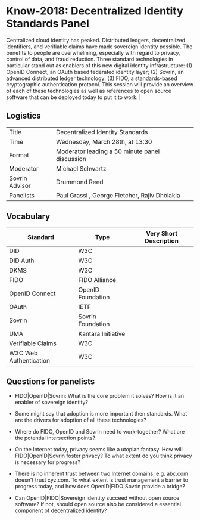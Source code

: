 # Know-2018: Decentralized Identity Standards Panel

Centralized cloud identity has peaked. Distributed ledgers, decentralized identifiers, and verifiable claims have made sovereign identity possible. The benefits to people are overwhelming, especially with regard to privacy, control of data, and fraud reduction. Three standard technologies in particular stand out as enablers of this new digital identity infrastructure: (1) OpenID Connect, an OAuth based federated identity layer; (2) Sovrin, an advanced distributed ledger technology; (3) FIDO, a standards-based cryptographic authentication protocol. This session will provide an overview of each of these technologies as well as references to open source software that can be deployed today to put it to work. |

## Logistics

| | |
|------|--------------------------------|
|Title | Decentralized Identity Standards |
|Time |  Wednesday, March 28th, at 13:30 |
|Format |  Moderator leading a 50 minute panel discussion |
|Moderator |  Michael Schwartz |
|Sovrin Advisor| Drummond Reed |
|Panelists | Paul Grassi , George Fletcher, Rajiv Dholakia |

## Vocabulary

|Standard	| Type | Very Short Description |
|---------|-----------|------------------------|
|DID | W3C | |
|DID Auth | W3C | |
|DKMS | W3C | |
|FIDO | FIDO Alliance | |
|OpenID Connect | OpenID Foundation | |
|OAuth | IETF | |
|Sovrin | Sovrin Foundation | |
|UMA | Kantara Initiative | |
|Verifiable Claims | W3C | |
|W3C Web Authentication | W3C | |

## Questions for panelists

* FIDO|OpenID|Sovrin: What is the core problem it solves?  How is it an enabler of sovereign identity?

* Some might say that adoption is more important then standards. What are the drivers for adoption of all these technologies?

* Where do FIDO, OpenID and Sovrin need to work-together? What are the potential intersection points?

* On the Internet today, privacy seems like a utopian fantasy. How will FIDO|OpenID|Sovrin foster privacy? To what extent do you think privacy is
necessary for progress?

* There is no inherent trust between two Internet domains, e.g. abc.com
doesn't trust xyz.com. To what extent is trust management a barrier to
progress today, and how does OpenID|FIDO|Sovrin provide a bridge?

* Can OpenID|FIDO|Sovereign identity succeed without open source software? If
not, should open source also be considered a essential component of
decentralized identity?
